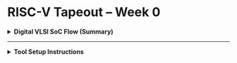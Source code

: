
# RISC-V Tapeout – Week 0

<details>
<summary><b>Digital VLSI SoC Flow (Summary)</b></summary>  
<br>

### **Stage O1 – Specification / Modeling**

* Capture chip intent in **C/C++/SystemC**.
* Use C testbench as the **golden functional reference**.
* **Deliverable:** Verified model + testbench.

---

### **Stage O2 – RTL Development**

* Translate spec into synthesizable **Verilog/VHDL/SystemVerilog**.
* Build processor core + peripherals (UART, GPIO, SPI, etc.).
* Simulate RTL against the C reference.
* **Deliverable:** RTL design validated against model.

---

### **Stage O3 – Synthesis / Netlist**

* Run **logic synthesis** with a standard-cell library.
* Generate **gate-level netlist**.
* Integrate macros (SRAM, ROM, PLL) and analog IP wrappers.
* **Deliverable:** SoC netlist + synthesis reports.

---

### **Stage O4-a – Physical Implementation**

* Map netlist to silicon:

  * Floorplan → Place → CTS → Route → DRC/LVS.
* Export **GDSII** layout for fab.
* **Deliverable:** Sign-off GDS.

---

### **Stage O4-b – Post-Silicon Validation**

* Bring up silicon on board.
* Reuse **C testbench** for validation.
* Verify performance/frequency, ensure functional match.
* **Deliverable:** Working SoC ready for integration.

---

### **Design Flow Overview**

```text
(O1) C Model → (O2) RTL → (O3) Netlist → (O4) GDS → (O4b) Silicon Validation
```

**Note:** Same functionality must hold from O1 through O4.

* **Soft IP = synthesizable RTL.**
* **Hard IP = fixed layout blocks (SRAM, PLL, ADC).**

</details>

---

<details>
<summary><b>Tool Setup Instructions</b></summary>  
<br>

### Requirements

* Ubuntu 20.04+ (or WSL2/VM)
* ≥ 4 cores, 6 GB RAM, 100 GB disk

---

#### **Yosys — Synthesis**

Yosys: A framework for RTL synthesis supporting Verilog.

```bash
sudo apt-get update
git clone https://github.com/YosysHQ/yosys.git
cd yosys
sudo apt install make build-essential clang bison flex \
libreadline-dev gawk tcl-dev libffi-dev git \
graphviz xdot pkg-config python3 libboost-system-dev \
libboost-python-dev libboost-filesystem-dev zlib1g-dev
make config-gcc
make
sudo make install
```

`<img width="374" height="301" alt="Image" src="https://github.com/user-attachments/assets/8075584b-4852-43fe-97cc-1cdad9de7d46" />

---

#### **Icarus Verilog — Simulation**

```bash
sudo apt-get update
sudo apt-get install iverilog
```

`<img width="356" height="129" alt="Image" src="https://github.com/user-attachments/assets/aaf2ea64-f7c0-44ea-bf6a-83a1ed6b7fbe" />



---

#### **GTKWave — Waveform Viewer**

GTKWave: A waveform viewer to visualize simulation outputs from Verilog/VHDL.

```bash
sudo apt-get update
sudo apt install gtkwave
```

`<img width="571" height="421" alt="Image" src="https://github.com/user-attachments/assets/9f33fff8-5386-4a0f-af7a-3a3cf656a5c5" />

---

#### **Ngspice — Analog / Mixed-Signal**

Ngspice: A mixed-level circuit simulator for analog/digital systems.

```bash
$ sudo apt update
$ sudo apt install ngspice
```

`<img width="364" height="103" alt="Image" src="https://github.com/user-attachments/assets/31f0222d-98f8-43c2-8704-b8fc0782bfcc" />

---

#### **Magic — Layout Editor**

Magic: A VLSI layout tool for editing and viewing IC layouts.

```bash
# Install required dependencies
sudo apt-get install m4
sudo apt-get install tcsh
sudo apt-get install csh
sudo apt-get install libx11-dev
sudo apt-get install tcl-dev tk-dev
sudo apt-get install libcairo2-dev
sudo apt-get install mesa-common-dev libglu1-mesa-dev
sudo apt-get install libncurses-dev

# Clone Magic repository
git clone https://github.com/RTimothyEdwards/magic
cd magic

# Configure build
./configure

# Build Magic
make

# Install system-wide
sudo make install
```

`<img width="1045" height="611" alt="Image" src="https://github.com/user-attachments/assets/46e4ee93-6672-41ee-926a-e305c5be8da7" />

---

#### **OpenLane — RTL → GDS**

OpenLane: An automated RTL-to-GDSII flow for digital ASIC design.

```bash
## 5. OpenLane

### Install Docker & Dependencies

```bash
# Update system
sudo apt-get update
sudo apt-get upgrade

# Install dependencies
sudo apt install -y build-essential python3 python3-venv python3-pip make git
sudo apt install apt-transport-https ca-certificates curl software-properties-common

# Install Docker
curl -fsSL https://download.docker.com/linux/ubuntu/gpg | sudo gpg --dearmor -o /usr/share/keyrings/docker-archive-keyring.gpg
echo "deb [arch=amd64 signed-by=/usr/share/keyrings/docker-archive-keyring.gpg] https://download.docker.com/linux/ubuntu $(lsb_release -cs) stable" | sudo tee /etc/apt/sources.list.d/docker.list > /dev/null
sudo apt update
sudo apt install docker-ce docker-ce-cli containerd.io

# Verify Docker installation
sudo docker run hello-world

# Add user to Docker group
sudo groupadd docker
sudo usermod -aG docker $USER
sudo reboot

# Verify again after reboot
docker run hello-world
Install OpenLane
bash
Copy code
cd $HOME
git clone https://github.com/The-OpenROAD-Project/OpenLane
cd OpenLane
make
make test
```

`<img width="541" height="35" alt="Image" src="https://github.com/user-attachments/assets/039289ac-7da0-48e0-a418-157c104dd831" />

</details>


